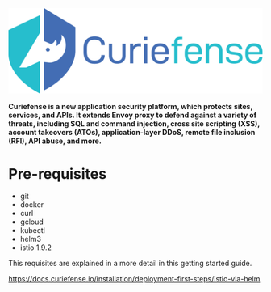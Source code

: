 ![Curiefense](https://raw.githubusercontent.com/cncf/artwork/master/projects/curiefense/horizontal/color/curiefense-horizontal-color.svg)

**Curiefense is a new application security platform, which protects sites, services, and APIs. It extends Envoy proxy to defend against a variety of threats, including SQL and command injection, cross site scripting (XSS), account takeovers (ATOs), application-layer DDoS, remote file inclusion (RFI), API abuse, and more.**

# Pre-requisites

* git
* docker
* curl
* gcloud
* kubectl
* helm3
* istio 1.9.2

This requisites are explained in a more detail in this getting started guide.

<a href="https://docs.curiefense.io/installation/deployment-first-steps/istio-via-helm" target="_blank">https://docs.curiefense.io/installation/deployment-first-steps/istio-via-helm</a>


